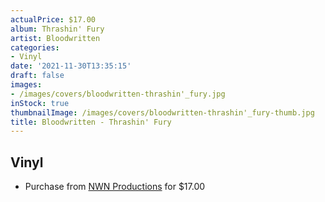 ```yaml
---
actualPrice: $17.00
album: Thrashin' Fury
artist: Bloodwritten
categories:
- Vinyl
date: '2021-11-30T13:35:15'
draft: false
images:
- /images/covers/bloodwritten-thrashin'_fury.jpg
inStock: true
thumbnailImage: /images/covers/bloodwritten-thrashin'_fury-thumb.jpg
title: Bloodwritten - Thrashin' Fury
---
```


## Vinyl
* Purchase from [NWN Productions](http://shop.nwnprod.com/index.php?route=product/product&path=75&product_id=476&sort=pd.name&order=ASC) for $17.00
